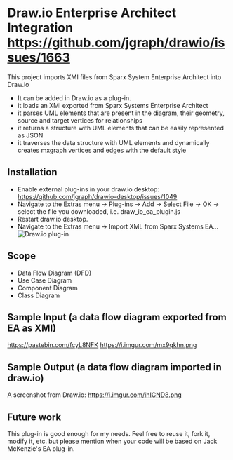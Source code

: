 # Draw.io Enterprise Architect Integration https://github.com/jgraph/drawio/issues/1663
This project imports XMI files from Sparx System Enterprise Architect into Draw.io

* It can be added in Draw.io as a plug-in.
* it loads an XMI exported from Sparx Systems Enterprise Architect
* it parses UML elements that are present in the diagram, their geometry, source and target vertices for relationships
* it returns a structure with UML elements that can be easily represented as JSON
* it traverses the data structure with UML elements and dynamically creates mxgraph vertices and edges with the default style

Installation
------------
- Enable external plug-ins in your draw.io desktop: https://github.com/jgraph/drawio-desktop/issues/1049
- Navigate to the Extras menu -> Plug-ins -> Add -> Select File -> OK -> select the file you downloaded, i.e. draw_io_ea_plugin.js
- Restart draw.io desktop.
- Navigate to the Extras menu -> Import XML from Sparx Systems EA...
![Draw.io plug-in](https://github.com/jmcklondonuk/drawio_enterprise_architect_integration/blob/main/drawio_plugin.png)


Scope
-----
* Data Flow Diagram (DFD)
* Use Case Diagram
* Component Diagram
* Class Diagram


Sample Input (a data flow diagram exported from EA as XMI)
----------------------------------------------------------
https://pastebin.com/fcyL8NFK https://i.imgur.com/mx9qkhn.png

Sample Output (a data flow diagram imported in draw.io)
-------------------------------------------------------
A screenshot from Draw.io: https://i.imgur.com/ihICND8.png


Future work
-----------
This plug-in is good enough for my needs. Feel free to reuse it, fork it, modify it, etc. but please mention when your code will be based on Jack McKenzie's EA plug-in.
